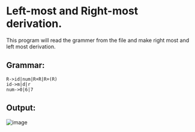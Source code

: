 # Left-most and Right-most derivation.

This program will read the grammer from the file and make right most and left most derivation.
## Grammar:
```
R->id|num|R+R|R+(R)
id->m|d|r
num->0|6|7
```

## Output:
![image](https://user-images.githubusercontent.com/75040026/210850423-a2accc13-8670-4542-927b-62e1d9c8a4eb.png)
